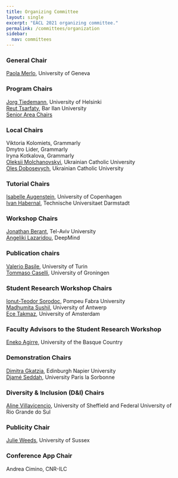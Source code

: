 ```yaml
---
title: Organizing Committee
layout: single
excerpt: "EACL 2021 organizing committee."
permalink: /committees/organization
sidebar:
  nav: committees
---
```


### General Chair

<a href="https://www.unige.ch/lettres/linguistique/collaborateurs/profs/home/">Paola Merlo</a>, University of Geneva

### Program Chairs

<a href="https://blogs.helsinki.fi/tiedeman/">Jorg Tiedemann</a>, University of Helsinki<br />
<a href="https://cs.biu.ac.il/staff/118">Reut Tsarfaty</a>, Bar Ilan University<br />
<a href="/committees/program">Senior Area Chairs</a>

### Local Chairs

Viktoria Kolomiets, Grammarly<br />
Dmytro Lider, Grammarly<br />
Iryna Kotkalova, Grammarly<br />
<a href="https://apps.ucu.edu.ua/en/oleksii-molchanovskyi/?fbclid=IwAR1G7n6TFV2GQTvJyTkLP62nEWMJWfaxl1enqEs6VYjQUBn0JcW1G9y7CLQ">Oleksii Molchanovskyi</a>, Ukrainian Catholic University<br />
<a href="https://apps.ucu.edu.ua/en/oles-dobosevych/?fbclid=IwAR2zCt9wg4xbuKU1yiK7uLVQycfKNZE3L19gbRpfuU3n7Xt7LgMxblD6kO4">Oles Dobosevych</a>, Ukrainian Catholic University

### Tutorial Chairs

<a href="https://isabelleaugenstein.github.io/">Isabelle Augenstein</a>, University of Copenhagen<br/>
<a href="https://habernal.github.io/">Ivan Habernal</a>, Technische Universitaet Darmstadt

### Workshop Chairs

<a href="https://www.cs.tau.ac.il/~joberant/">Jonathan Berant</a>, Tel-Aviv University<br/>
<a href="http://angelikilazaridou.github.io/">Angeliki Lazaridou</a>, DeepMind

### Publication chairs

<a href="https://valeriobasile.github.io/">Valerio Basile</a>, University of Turin<br/>
<a href="https://www.rug.nl/staff/t.caselli/">Tommaso Caselli</a>, University of Groningen

### Student Research Workshop Chairs

<a href="https://sorodoc.github.io/">Ionut-Teodor Sorodoc</a>, Pompeu Fabra University<br/>
<a href="https://madhumitasushil.github.io/">Madhumita Sushil</a>, University of Antwerp<br/>
<a href="http://ecekt.github.io/">Ece Takmaz</a>, University of Amsterdam

### Faculty Advisors to the Student Research Workshop

<a href="http://ixa2.si.ehu.eus/eneko">Eneko Agirre</a>, University of the Basque Country

### Demonstration Chairs

<a href="https://dimitragkatzia.wordpress.com/">Dimitra Gkatzia</a>, Edinburgh Napier University<br/>
<a href="http://pauillac.inria.fr/~seddah/">Djamé Seddah</a>, University Paris la Sorbonne

### Diversity &amp; Inclusion (D&amp;I) Chairs

<a href="https://sites.google.com/view/alinev">Aline Villavicencio</a>, University&nbsp;of&nbsp;Sheffield and Federal&nbsp;University of Rio&nbsp;Grande&nbsp;do&nbsp;Sul

### Publicity Chair

<a href="https://profiles.sussex.ac.uk/p116624-julie-weeds">Julie Weeds</a>, University of Sussex

### Conference App Chair

Andrea Cimino, CNR-ILC
